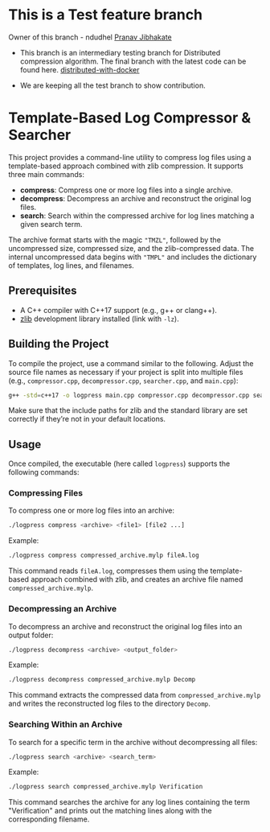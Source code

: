 # This is a Test feature branch

Owner of this branch - ndudhel [Pranav Jibhakate](https://github.com/pranavJibhakate)

- This branch is an intermediary testing branch for Distributed compression algorithm. The final branch with the latest code can be found here. [distributed-with-docker](https://github.com/tanay306/LogPress/tree/distributed-with-docker)

- We are keeping all the test branch to show contribution.

# Template-Based Log Compressor & Searcher

This project provides a command-line utility to compress log files using a template-based approach combined with zlib compression. It supports three main commands:

- **compress**: Compress one or more log files into a single archive.
- **decompress**: Decompress an archive and reconstruct the original log files.
- **search**: Search within the compressed archive for log lines matching a given search term.

The archive format starts with the magic `"TMZL"`, followed by the uncompressed size, compressed size, and the zlib-compressed data. The internal uncompressed data begins with `"TMPL"` and includes the dictionary of templates, log lines, and filenames.

## Prerequisites

- A C++ compiler with C++17 support (e.g., g++ or clang++).
- [zlib](https://zlib.net/) development library installed (link with `-lz`).

## Building the Project

To compile the project, use a command similar to the following. Adjust the source file names as necessary if your project is split into multiple files (e.g., `compressor.cpp`, `decompressor.cpp`, `searcher.cpp`, and `main.cpp`):

```bash
g++ -std=c++17 -o logpress main.cpp compressor.cpp decompressor.cpp searcher.cpp -lz
```
Make sure that the include paths for zlib and the standard library are set correctly if they’re not in your default locations.

## Usage

Once compiled, the executable (here called `logpress`) supports the following commands:

### Compressing Files

To compress one or more log files into an archive:

```bash
./logpress compress <archive> <file1> [file2 ...]
```

Example:

```bash
./logpress compress compressed_archive.mylp fileA.log  
```

This command reads `fileA.log`, compresses them using the template-based approach combined with zlib, and creates an archive file named `compressed_archive.mylp`.

### Decompressing an Archive

To decompress an archive and reconstruct the original log files into an output folder:

```bash
./logpress decompress <archive> <output_folder>
```

Example:

```bash
./logpress decompress compressed_archive.mylp Decomp
```

This command extracts the compressed data from `compressed_archive.mylp` and writes the reconstructed log files to the directory `Decomp`.

### Searching Within an Archive

To search for a specific term in the archive without decompressing all files:

```bash
./logpress search <archive> <search_term>
```

Example:

```bash
./logpress search compressed_archive.mylp Verification  
```

This command searches the archive for any log lines containing the term "Verification" and prints out the matching lines along with the corresponding filename.

